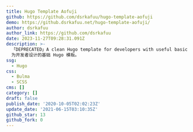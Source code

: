 ```yaml
---
title: Hugo Template Aofuji
github: https://github.com/dsrkafuu/hugo-template-aofuji
demo: https://github.dsrkafuu.net/hugo-template-aofuji/
author: dsrkafuu
author_link: https://github.com/dsrkafuu
date: 2023-11-27T09:28:31.091Z
description: >-
  「DEPRECATED」A clean Hugo template for developers with useful basic features. |
  为开发者设计的基础 Hugo 模板。
ssg:
  - Hugo
css:
  - Bulma
  - SCSS
cms: []
category: []
draft: false
publish_date: '2020-10-05T02:02:23Z'
update_date: '2021-06-15T03:10:35Z'
github_star: 13
github_fork: 0
---
```

